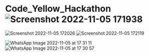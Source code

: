 # Code_Yellow_Hackathon![Screenshot 2022-11-05 171938](https://user-images.githubusercontent.com/71207040/200118616-939a3e1e-f6a5-45e1-8784-5f80593f155e.png)
![Screenshot 2022-11-05 172026](https://user-images.githubusercontent.com/71207040/200118627-4fca1c7e-0c32-405e-9be2-35a110c99eb0.png)
![Screenshot 2022-11-05 172119](https://user-images.githubusercontent.com/71207040/200118630-30b3db86-b358-4427-9d9d-a3cd4317bef4.png)

![WhatsApp Image 2022-11-05 at 17 31 11](https://user-images.githubusercontent.com/71207040/200118920-65d9d8ad-2e41-4b87-8a0c-aa145f848ff0.jpeg)
![WhatsApp Image 2022-11-05 at 17 30 57](https://user-images.githubusercontent.com/71207040/200118924-84129e76-4bc8-4ee3-841c-bbd0b709506e.jpeg)

